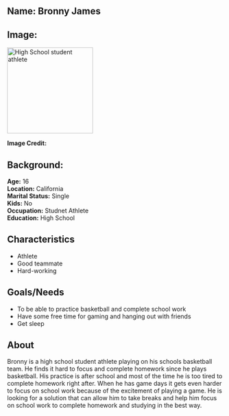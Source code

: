 ## Name: Bronny James

## Image: 
<img src="" width="200px" alt="High School student athlete" />

**Image Credit:**  
<!-- WOCinTech Chat via [Flickr](https://www.flickr.com/photos/wocintechchat/25388752744/) -->


## Background:

**Age:** 16<br> 
**Location:** California<br> 
**Marital Status:** Single<br> 
**Kids:** No<br> 
**Occupation:** Studnet Athlete<br> 
**Education:** High School

## Characteristics
* Athlete
* Good teammate
* Hard-working

## Goals/Needs

* To be able to practice basketball and complete school work
* Have some free time for gaming and hanging out with friends
* Get sleep


## About
Bronny is a high school student athlete playing on his schools basketball team. He finds it hard to focus and complete homework since he plays basketball. His practice is after school and most of the time he is too tired to complete homework right after. When he has game days it gets even harder to focus on school work because of the excitement of playing a game. He is looking for a solution that can allow him to take breaks and help him focus on school work to complete homework and studying in the best way.    
